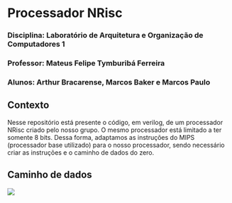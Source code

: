 # Processador NRisc
### Disciplina: Laboratório de Arquitetura e Organização de Computadores 1
### Professor: Mateus Felipe Tymburibá Ferreira
### Alunos: Arthur Bracarense, Marcos Baker e Marcos Paulo

## Contexto

Nesse repositório está presente o código, em verilog, de um processador NRisc criado pelo nosso grupo. O mesmo processador está limitado a ter somente 8 bits. Dessa forma, adaptamos as instruções do MIPS (processador base utilizado) para o nosso processador, sendo necessário criar as instruções e o caminho de dados do zero.

## Caminho de dados

![](https://cdn.discordapp.com/attachments/1088625280064688242/1124133830886948924/image.png)
